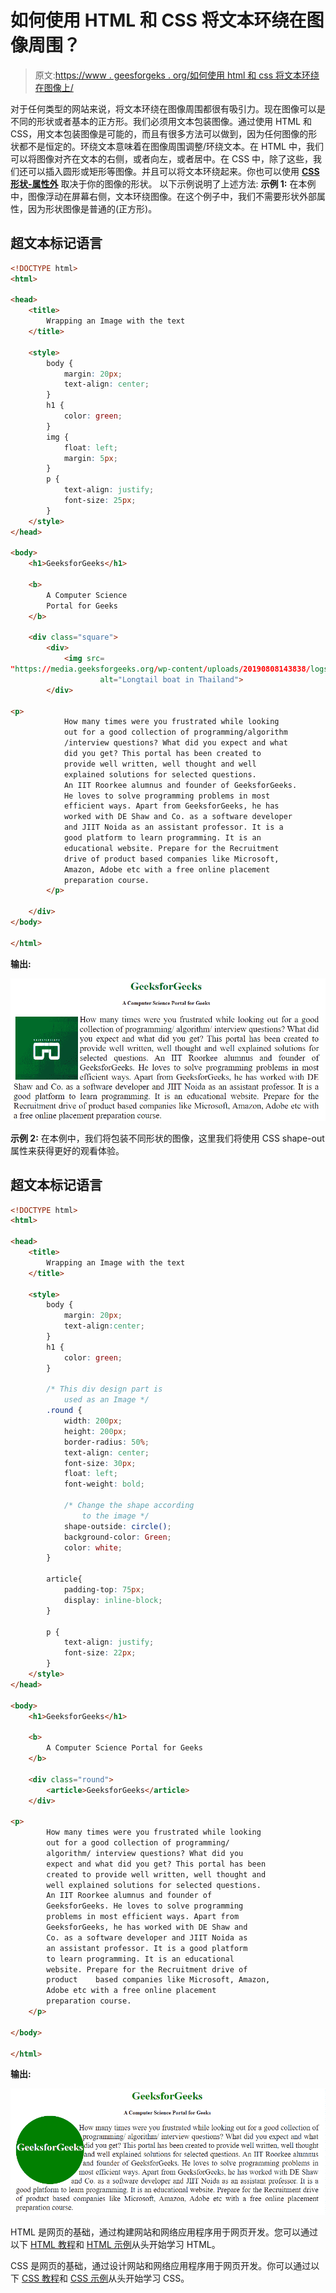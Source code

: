 # 如何使用 HTML 和 CSS 将文本环绕在图像周围？

> 原文:[https://www . geesforgeks . org/如何使用 html 和 css 将文本环绕在图像上/](https://www.geeksforgeeks.org/how-to-wrap-the-text-around-an-image-using-html-and-css/)

对于任何类型的网站来说，将文本环绕在图像周围都很有吸引力。现在图像可以是不同的形状或者基本的正方形。我们必须用文本包装图像。通过使用 HTML 和 CSS，用文本包装图像是可能的，而且有很多方法可以做到，因为任何图像的形状都不是恒定的。环绕文本意味着在图像周围调整/环绕文本。在 HTML 中，我们可以将图像对齐在文本的右侧，或者向左，或者居中。在 CSS 中，除了这些，我们还可以插入圆形或矩形等图像。并且可以将文本环绕起来。你也可以使用 [**CSS 形状-属性外**](https://www.geeksforgeeks.org/css-shape-outside-property/) 取决于你的图像的形状。
以下示例说明了上述方法:
**示例 1:** 在本例中，图像浮动在屏幕右侧，文本环绕图像。在这个例子中，我们不需要形状外部属性，因为形状图像是普通的(正方形)。

## 超文本标记语言

```html
<!DOCTYPE html>
<html>

<head>
    <title>
        Wrapping an Image with the text
    </title>

    <style>
        body {
            margin: 20px;
            text-align: center;
        }
        h1 {
            color: green;
        }
        img {
            float: left; 
            margin: 5px;
        }
        p {
            text-align: justify;
            font-size: 25px;
        }
    </style>
</head>

<body>
    <h1>GeeksforGeeks</h1>

    <b>
        A Computer Science
        Portal for Geeks
    </b>

    <div class="square">
        <div> 
            <img src= 
"https://media.geeksforgeeks.org/wp-content/uploads/20190808143838/logsm.png"
                    alt="Longtail boat in Thailand"> 
        </div>

<p>
            How many times were you frustrated while looking
            out for a good collection of programming/algorithm
            /interview questions? What did you expect and what
            did you get? This portal has been created to
            provide well written, well thought and well
            explained solutions for selected questions.
            An IIT Roorkee alumnus and founder of GeeksforGeeks.
            He loves to solve programming problems in most
            efficient ways. Apart from GeeksforGeeks, he has
            worked with DE Shaw and Co. as a software developer 
            and JIIT Noida as an assistant professor. It is a
            good platform to learn programming. It is an
            educational website. Prepare for the Recruitment
            drive of product based companies like Microsoft,
            Amazon, Adobe etc with a free online placement
            preparation course.
        </p>

    </div>
</body>

</html>
```

**输出:**

![](img/1344cdd011f1ad5f772c9b341f22a4b8.png)

**示例 2:** 在本例中，我们将包装不同形状的图像，这里我们将使用 CSS shape-out 属性来获得更好的观看体验。

## 超文本标记语言

```html
<!DOCTYPE html>
<html>

<head>
    <title>
        Wrapping an Image with the text
    </title>

    <style>
        body {
            margin: 20px;
            text-align:center;
        }
        h1 {
            color: green;
        }

        /* This div design part is
            used as an Image */
        .round {
            width: 200px;
            height: 200px;
            border-radius: 50%;
            text-align: center;
            font-size: 30px;
            float: left;
            font-weight: bold;

            /* Change the shape according
                to the image */
            shape-outside: circle();
            background-color: Green;
            color: white;
        }

        article{
            padding-top: 75px;
            display: inline-block;
        }

        p {
            text-align: justify;
            font-size: 22px;
        }
    </style>
</head>

<body>
    <h1>GeeksforGeeks</h1>

    <b>
        A Computer Science Portal for Geeks
    </b>

    <div class="round">
        <article>GeeksforGeeks</article>
    </div>

<p>
        How many times were you frustrated while looking
        out for a good collection of programming/
        algorithm/ interview questions? What did you
        expect and what did you get? This portal has been
        created to provide well written, well thought and
        well explained solutions for selected questions.
        An IIT Roorkee alumnus and founder of
        GeeksforGeeks. He loves to solve programming
        problems in most efficient ways. Apart from
        GeeksforGeeks, he has worked with DE Shaw and
        Co. as a software developer and JIIT Noida as
        an assistant professor. It is a good platform
        to learn programming. It is an educational
        website. Prepare for the Recruitment drive of
        product    based companies like Microsoft, Amazon,
        Adobe etc with a free online placement
        preparation course.
    </p>

</body>

</html>
```

**输出:**

![](img/f0b04f59fdacbdf7d71fd4d7e9acf326.png)

HTML 是网页的基础，通过构建网站和网络应用程序用于网页开发。您可以通过以下 [HTML 教程](https://www.geeksforgeeks.org/html-tutorials/)和 [HTML 示例](https://www.geeksforgeeks.org/html-examples/)从头开始学习 HTML。

CSS 是网页的基础，通过设计网站和网络应用程序用于网页开发。你可以通过以下 [CSS 教程](https://www.geeksforgeeks.org/css-tutorials/)和 [CSS 示例](https://www.geeksforgeeks.org/css-examples/)从头开始学习 CSS。
